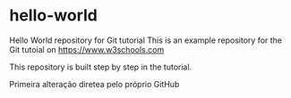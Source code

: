 # hello-world
Hello World repository for Git tutorial
This is an example repository for the Git tutoial on https://www.w3schools.com

This repository is built step by step in the tutorial.

Primeira alteração diretea pelo próprio GitHub
